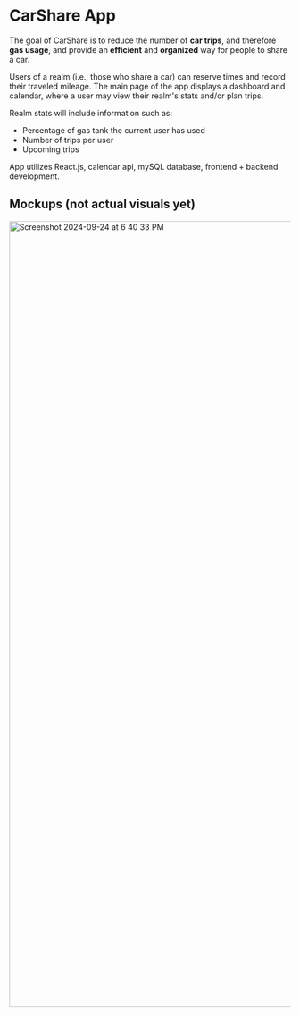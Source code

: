 # CarShare App

The goal of CarShare is to reduce the number of **car trips**, and therefore **gas usage**, and provide an **efficient** and **organized** way for people to share a car. 

Users of a realm (i.e., those who share a car) can reserve times and record their traveled mileage. The main page of the app displays a dashboard and calendar, where a user may view their realm's stats and/or plan trips. 

Realm stats will include information such as:
- Percentage of gas tank the current user has used
- Number of trips per user
- Upcoming trips

App utilizes React.js, calendar api, mySQL database, frontend + backend development.


## Mockups (not actual visuals yet)
<img width="1406" alt="Screenshot 2024-09-24 at 6 40 33 PM" src="https://github.com/user-attachments/assets/452305b8-a5be-40bf-b796-48dfd49531be">
